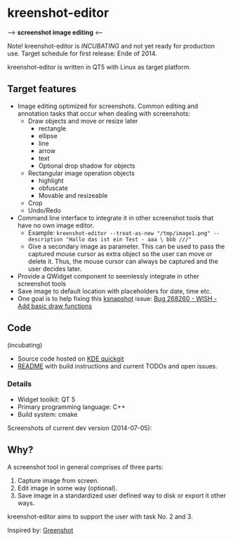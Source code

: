 kreenshot-editor
================
--> **screenshot image editing** <--

Note! kreenshot-editor is *INCUBATING* and not yet ready for production use. Target schedule for first release: Ende of 2014.

kreenshot-editor is written in QT5 with Linux as target platform.

Target features
---------------

  * Image editing optimized for screenshots. Common editing and annotation tasks that occur when dealing with screenshots:
    * Draw objects and move or resize later
      * rectangle
      * ellipse
      * line
      * arrow
      * text
      * Optional drop shadow for objects
    * Rectangular image operation objects
      * highlight
      * obfuscate
      * Movable and resizeable
    * Crop
    * Undo/Redo
  * Command line interface to integrate it in other screenshot tools that have no own image editor.
    * Example: ```kreenshot-editor --treat-as-new "/tmp/image1.png" --description "Hallo das ist ein Test - aaa \ bbb ///"```
    * Give a secondary image as parameter. This can be used to pass the captured mouse cursor as extra object so the user can move or delete it.
    Thus, the mouse cursor can always be captured and the user decides later.
  * Provide a QWidget component to seemlessly integrate in other screenshot tools
  * Save image to default location with placeholders for date, time etc.
  * One goal is to help fixing this [ksnapshot](https://www.kde.org/applications/graphics/ksnapshot/) issue: [Bug 268260 - WISH - Add basic draw functions](https://bugs.kde.org/show_bug.cgi?id=268260)

Code
----
(incubating)

  * Source code hosted on [KDE quickgit](http://quickgit.kde.org/?p=scratch%2Fgregormi%2Fkreenshot-editor.git)
  * [README](http://quickgit.kde.org/?p=scratch%2Fgregormi%2Fkreenshot-editor.git&a=blob&f=README.md) with build instructions and current TODOs and open issues.

### Details

  * Widget toolkit: QT 5
  * Primary programming language: C++
  * Build system: cmake

Screenshots of current dev version (2014-07-05):

Why?
----

A screenshot tool in general comprises of three parts:

  1. Capture image from screen.
  2. Edit image in some way (optional).
  3. Save image in a standardized user defined way to disk or export it other ways.

kreenshot-editor aims to support the user with task No. 2 and 3.

Inspired by: [Greenshot](http://getgreenshot.org/)
